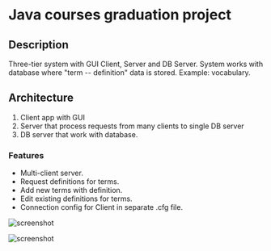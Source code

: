 # Java courses graduation project #

## Description ##
Three-tier system with GUI Client, Server and DB Server.
System works with database where "term -- definition" data is stored. Example: vocabulary. 

## Architecture ##
1. Client app with GUI
2. Server that process requests from many clients to single DB server
3. DB server that work with database.

### Features ###
* Multi-client server.
* Request definitions for terms.
* Add new terms with definition.
* Edit existing definitions for terms.
* Connection config for Client in separate .cfg file.

![screenshot][screen1]

![screenshot][screen2]

[screen1]: https://github.com/AndrewBaliushin/Graduation-project/tree/master/screen1.png "Screenshot 1"
[screen2]: https://github.com/AndrewBaliushin/Graduation-project/tree/master/screen2.png "Screenshot 2"
